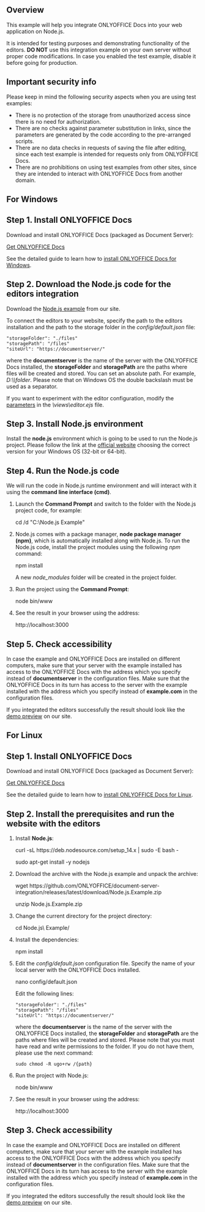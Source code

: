 ## Overview

This example will help you integrate ONLYOFFICE Docs into your web application on Node.js.

It is intended for testing purposes and demonstrating functionality of the editors. **DO NOT** use this integration example on your own server without proper code modifications. In case you enabled the test example, disable it before going for production.

## Important security info

Please keep in mind the following security aspects when you are using test examples:

* There is no protection of the storage from unauthorized access since there is no need for authorization.
* There are no checks against parameter substitution in links, since the parameters are generated by the code according to the pre-arranged scripts.
* There are no data checks in requests of saving the file after editing, since each test example is intended for requests only from ONLYOFFICE Docs.
* There are no prohibitions on using test examples from other sites, since they are intended to interact with ONLYOFFICE Docs from another domain.

## For Windows

## Step 1. Install ONLYOFFICE Docs

Download and install ONLYOFFICE Docs (packaged as Document Server):

[Get ONLYOFFICE Docs](https://www.onlyoffice.com/download-docs.aspx?from=api#docs-developer)

See the detailed guide to learn how to [install ONLYOFFICE Docs for Windows](https://helpcenter.onlyoffice.com/installation/docs-developer-install-windows.aspx?from=api_nodejs_example).

## Step 2. Download the Node.js code for the editors integration

Download the [Node.js example](/editors/demopreview) from our site.

To connect the editors to your website, specify the path to the editors installation and the path to the storage folder in the *config/default.json* file:

```
"storageFolder": "./files"
"storagePath": "/files"
"siteUrl": "https://documentserver/"
```

where the **documentserver** is the name of the server with the ONLYOFFICE Docs installed, the **storageFolder** and **storagePath** are the paths where files will be created and stored. You can set an absolute path. For example, *D:\\\folder*. Please note that on Windows OS the double backslash must be used as a separator.

If you want to experiment with the editor configuration, modify the [parameters](/editors/advanced) in the *\views\editor.ejs* file.

## Step 3. Install Node.js environment

Install the **node.js** environment which is going to be used to run the Node.js project. Please follow the link at the [official website](https://nodejs.org/en/download/) choosing the correct version for your Windows OS (32-bit or 64-bit).

## Step 4. Run the Node.js code

We will run the code in Node.js runtime environment and will interact with it using the **command line interface (cmd)**.

1. Launch the **Command Prompt** and switch to the folder with the Node.js project code, for example:

   cd /d "C:\Node.js Example"

2. Node.js comes with a package manager, **node package manager (npm)**, which is automatically installed along with Node.js. To run the Node.js code, install the project modules using the following *npm* command:

   npm install

   A new *node\_modules* folder will be created in the project folder.

3. Run the project using the **Command Prompt**:

   node bin/www

4. See the result in your browser using the address:

   http\://localhost:3000

## Step 5. Check accessibility

In case the example and ONLYOFFICE Docs are installed on different computers, make sure that your server with the example installed has access to the ONLYOFFICE Docs with the address which you specify instead of **documentserver** in the configuration files. Make sure that the ONLYOFFICE Docs in its turn has access to the server with the example installed with the address which you specify instead of **example.com** in the configuration files.

If you integrated the editors successfully the result should look like the [demo preview](/editors/demopreview#DemoPreview) on our site.

## For Linux

## Step 1. Install ONLYOFFICE Docs

Download and install ONLYOFFICE Docs (packaged as Document Server):

[Get ONLYOFFICE Docs](https://www.onlyoffice.com/download-docs.aspx?from=api#docs-developer)

See the detailed guide to learn how to [install ONLYOFFICE Docs for Linux](https://helpcenter.onlyoffice.com/installation/docs-developer-install-ubuntu.aspx?from=api_nodejs_example).

## Step 2. Install the prerequisites and run the website with the editors

1. Install **Node.js**:

   curl -sL https\://deb.nodesource.com/setup\_14.x | sudo -E bash -

   sudo apt-get install -y nodejs

2. Download the archive with the Node.js example and unpack the archive:

   wget https\://github.com/ONLYOFFICE/document-server-integration/releases/latest/download/Node.js.Example.zip

   unzip Node.js.Example.zip

3. Change the current directory for the project directory:

   cd Node.js\ Example/

4. Install the dependencies:

   npm install

5. Edit the *config/default.json* configuration file. Specify the name of your local server with the ONLYOFFICE Docs installed.

   nano config/default.json

   Edit the following lines:

   ```
   "storageFolder": "./files"
   "storagePath": "/files"
   "siteUrl": "https://documentserver/"
   ```

   where the **documentserver** is the name of the server with the ONLYOFFICE Docs installed, the **storageFolder** and **storagePath** are the paths where files will be created and stored. Please note that you must have read and write permissions to the folder. If you do not have them, please use the next command:

   ```
   sudo chmod -R ugo+rw /{path}
   ```

6. Run the project with Node.js:

   node bin/www

7. See the result in your browser using the address:

   http\://localhost:3000

## Step 3. Check accessibility

In case the example and ONLYOFFICE Docs are installed on different computers, make sure that your server with the example installed has access to the ONLYOFFICE Docs with the address which you specify instead of **documentserver** in the configuration files. Make sure that the ONLYOFFICE Docs in its turn has access to the server with the example installed with the address which you specify instead of **example.com** in the configuration files.

If you integrated the editors successfully the result should look like the [demo preview](/editors/demopreview#DemoPreview) on our site.
